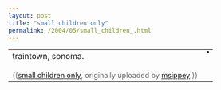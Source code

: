 ```yaml
---
layout: post
title: "small children only"
permalink: /2004/05/small_children_.html
---
```


<table><tr><!-- Your Description --><td style="vertical-align:top;">traintown, sonoma.<br /><br /><span style="font-size: 90%; color: #666666; margin-top: 0px;">((<a href="http://www.flickr.com/photo.gne?id=34236">small children only</a>, originally uploaded by <a href="http://www.flickr.com/people/msippey/">msippey</a>.))</span></td><td style="padding-left:10px;vertical-align:top;"><a href="http://www.flickr.com/photo.gne?id=34236"><img src="https://www.flickr.com/photos/34236_m.jpg" alt="" style="border: solid 2px #000000;"></a></td></tr></table>


